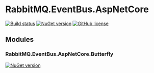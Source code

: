 # RabbitMQ.EventBus.AspNetCore
[![Build status](https://ci.appveyor.com/api/projects/status/i4ihb5lhirj5l932?svg=true)](https://ci.appveyor.com/project/ojdev/rabbitmq-eventbus-aspnetcore)
[![NuGet version](https://badge.fury.io/nu/RabbitMQ.EventBus.AspNetCore.svg)](https://badge.fury.io/nu/RabbitMQ.EventBus.AspNetCore)
[![GitHub license](https://img.shields.io/badge/license-MIT-blue.svg)](https://github.com/ojdev/RabbitMQ.EventBus.AspNetCore/raw/master/LICENSE)

## Modules
### RabbitMQ.EventBus.AspNetCore.Butterfly
[![NuGet version](https://badge.fury.io/nu/RabbitMQ.EventBus.AspNetCore.Butterfly.svg)](https://badge.fury.io/nu/RabbitMQ.EventBus.AspNetCore.Butterfly)
